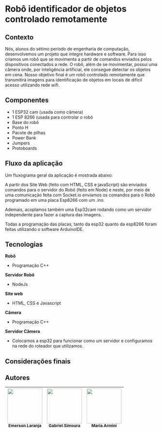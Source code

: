 
# Robô identificador de objetos controlado remotamente
## Contexto
Nós, alunos do sétimo período de engenharia de computação, desenvolvemos um projeto que integre hardware e software. Para isso criamos um robô que se movimenta a partir de comandos enviados pelos dispositivos conectados a rede. O robô, além de se movimentar, possui uma câmera onde, por inteligência artificial, ele consegue detectar os objetos em cena. Nosso objetivo final é um robô controlado remotamente que transmitirá imagens para identificação de objetos em locais de difícil acesso utilizando rede wifi.


##  Componentes
*  1 ESP32 cam (usada como câmera)
* 1 ESP 8266 (usada para controlar o robô
* Base do robô
* Ponto H
* Pacote de pilhas
* Power Bank
* Jumpers
* Protoboards





## Fluxo da aplicação
Um fluxograma geral da aplicação é mostrada abaixo:

A partir dos Site Web (feito com HTML, CSS e javaScript) são enviados comandos para o servidor do Robô (feito em Node) e neste, por meio de uma comunicação feita com Socket.io enviamos os comandos para o Robô programado em uma placa Esp8266 com um .ino.


Ademais, acoplamos também uma Esp32cam rodando como um servidor independente para fazer a captura das imagens.



Todas a programação das placas, tanto da esp32 quanto da esp8266 foram feitas utilizando o software ArduinoIDE.

## Tecnologias

**Robô**
* Programação C++

**Servidor Robô**
* NodeJs

**Site web**
* HTML, CSS e Javascript

**Câmera**
* Programação C++

**Servidor Câmera**
* Colocamos a esp32 para funcionar como um servidor e configuramos na rede do roteador que utilizamos.


## Considerações finais


## Autores

| [<img src="https://avatars.githubusercontent.com/u/21970707?v=4" width=115><br><sub>Emerson Laranja</sub>](https://github.com/EmersonLaranja) |  [<img src="https://avatars.githubusercontent.com/u/55196034?v=4" width=115><br><sub>Gabriel Simoura</sub>](https://github.com/gabrielSSimoura) | [<img src="https://avatars.githubusercontent.com/u/56095289?v=4" width=115><br><sub>Maria Armini</sub>](https://github.com/maluarmini) |
| :---: | :---: | :---: |

